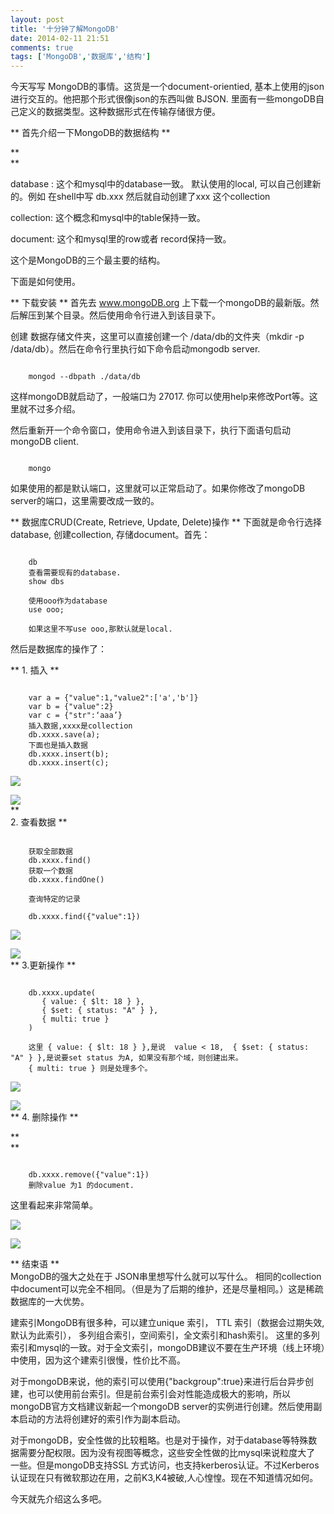 ```yaml
---
layout: post
title: '十分钟了解MongoDB'
date: 2014-02-11 21:51
comments: true
tags: ['MongoDB','数据库','结构']
---
```


今天写写 MongoDB的事情。这货是一个document-orientied, 基本上使用的json进行交互的。他把那个形式很像json的东西叫做
BJSON. 里面有一些mongoDB自己定义的数据类型。这种数据形式在传输存储很方便。

** 首先介绍一下MongoDB的数据结构  **

**   
**

database : 这个和mysql中的database一致。 默认使用的local, 可以自己创建新的。例如 在shell中写 db.xxx
然后就自动创建了xxx 这个collection

collection: 这个概念和mysql中的table保持一致。

document: 这个和mysql里的row或者 record保持一致。

这个是MongoDB的三个最主要的结构。

下面是如何使用。

** 下载安装  **
首先去 www.mongoDB.org 上下载一个mongoDB的最新版。然后解压到某个目录。然后使用命令行进入到该目录下。

创建 数据存储文件夹，这里可以直接创建一个 /data/db的文件夹（mkdir -p /data/db）。然后在命令行里执行如下命令启动mongodb
server.  
```

    mongod --dbpath ./data/db
```

这样mongoDB就启动了，一般端口为 27017. 你可以使用help来修改Port等。这里就不过多介绍。

然后重新开一个命令窗口，使用命令进入到该目录下，执行下面语句启动mongoDB client.

```

    mongo
```

如果使用的都是默认端口，这里就可以正常启动了。如果你修改了mongoDB server的端口，这里需要改成一致的。

** 数据库CRUD(Create, Retrieve, Update, Delete)操作  **
下面就是命令行选择database, 创建collection, 存储document。首先：

```

    db
    查看需要现有的database.
    show dbs
    
    使用ooo作为database
    use ooo;
    
    如果这里不写use ooo,那默认就是local.
```

然后是数据库的操作了：

** 1\. 插入 **   
```

    var a = {"value":1,"value2":['a','b']}
    var b = {"value":2}
    var c = {"str":‘aaa’}
    插入数据,xxxx是collection
    db.xxxx.save(a);
    下面也是插入数据
    db.xxxx.insert(b);
    db.xxxx.insert(c);
```

![](http://img.blog.csdn.net/20140211213153265)

![](http://img.blog.csdn.net/20140211213157453)  
**   
2\. 查看数据  **

```

    获取全部数据
    db.xxxx.find()
    获取一个数据
    db.xxxx.findOne()
    
    查询特定的记录
    
    db.xxxx.find({"value":1})
```

![](http://img.blog.csdn.net/20140211213532765)

![](http://img.blog.csdn.net/20140211213542078)  
** 3.更新操作 **

```

    db.xxxx.update(
       { value: { $lt: 18 } },
       { $set: { status: "A" } },
       { multi: true }
    )
    
    这里 { value: { $lt: 18 } },是说  value < 18,  { $set: { status: "A" } },是说要set status 为A, 如果没有那个域，则创建出来。
    { multi: true } 则是处理多个。
```

![](http://img.blog.csdn.net/20140211213211218)

![](http://img.blog.csdn.net/20140211213215515)  
** 4\. 删除操作  **

**   
**

```

    db.xxxx.remove({"value":1})
    删除value 为1 的document.
```

这里看起来非常简单。

![](http://img.blog.csdn.net/20140211213238656)

![](http://img.blog.csdn.net/20140211213243265)

** 结束语 **   
MongoDB的强大之处在于 JSON串里想写什么就可以写什么。
相同的collection中document可以完全不相同。（但是为了后期的维护，还是尽量相同。）这是稀疏数据库的一大优势。

建索引MongoDB有很多种，可以建立unique 索引， TTL 索引（数据会过期失效,默认为此索引）， 多列组合索引，空间索引，全文索引和hash索引。
这里的多列索引和mysql的一致。对于全文索引，mongoDB建议不要在生产环境（线上环境）中使用，因为这个建索引很慢，性价比不高。

对于mongoDB来说，他的索引可以使用{"backgroup":true}来进行后台异步创建，也可以使用前台索引。但是前台索引会对性能造成极大的影响，所以
mongoDB官方文档建议新起一个mongoDB server的实例进行创建。然后使用副本启动的方法将创建好的索引作为副本启动。

对于mongoDB，安全性做的比较粗略。也是对于操作，对于database等特殊数据需要分配权限。因为没有视图等概念，这些安全性做的比mysql来说粒度大了
一些。但是mongoDB支持SSL
方式访问，也支持kerberos认证。不过Kerberos认证现在只有微软那边在用，之前K3,K4被破,人心惶惶。现在不知道情况如何。

今天就先介绍这么多吧。  

